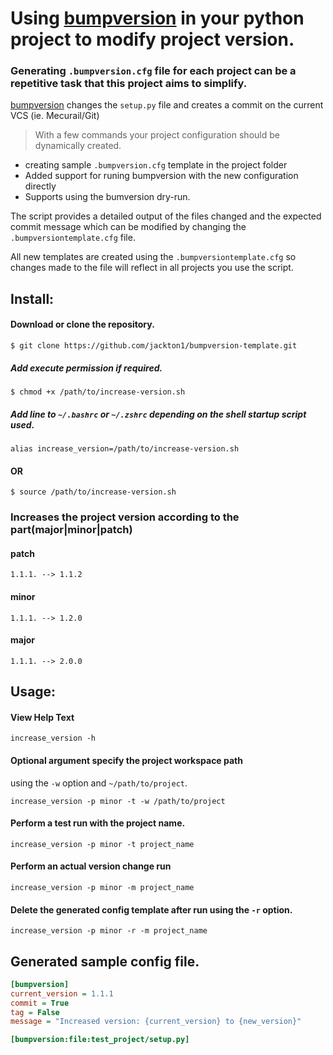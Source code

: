 # Using [bumpversion](https://pypi.python.org/pypi/bumpversion) in your python project to modify project version.

### Generating `.bumpversion.cfg` file for each project can be a repetitive task that this project aims to simplify.

[bumpversion](https://pypi.python.org/pypi/bumpversion) changes the `setup.py` file and creates a commit on the current VCS (ie. Mecurail/Git)

> With a few commands your project configuration should be dynamically created.
- creating sample `.bumpversion.cfg` template in the project folder
- Added support for runing bumpversion with the new configuration directly 
- Supports using the bumversion dry-run.


The script provides a detailed output of the files changed and the expected commit message which can be modified by changing the `.bumpversiontemplate.cfg` file. 

All new templates are created using the `.bumpversiontemplate.cfg` so changes made to the file will reflect in all projects you use the script.


## Install:

#### Download or clone the repository.

```
$ git clone https://github.com/jackton1/bumpversion-template.git
```

##### Add execute permission if required. 
```
$ chmod +x /path/to/increase-version.sh
```

##### Add line to ``~/.bashrc`` or ``~/.zshrc`` depending on the shell startup script used.
```alias increase_version=/path/to/increase-version.sh```

#### OR 
 ```
 $ source /path/to/increase-version.sh
 ```
 

### Increases the project version according to the part(major|minor|patch)
#### patch
```1.1.1. --> 1.1.2```
#### minor
```1.1.1. --> 1.2.0```
#### major
```1.1.1. --> 2.0.0```


## Usage:
#### View Help Text
```increase_version -h```

#### Optional argument specify the project workspace path
using the ``-w`` option and ```~/path/to/project```.

```increase_version -p minor -t -w /path/to/project```

#### Perform a test run with the project name.
```increase_version -p minor -t project_name```
#### Perform an actual version change run
```increase_version -p minor -m project_name```

#### Delete the generated config template after run using the ``-r`` option.
```increase_version -p minor -r -m project_name```


## Generated sample config file.

```cfg
[bumpversion]
current_version = 1.1.1
commit = True
tag = False
message = "Increased version: {current_version} to {new_version}"

[bumpversion:file:test_project/setup.py]
```
